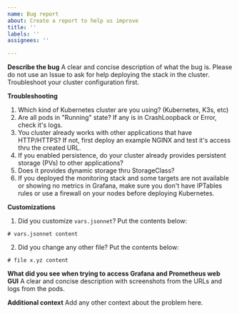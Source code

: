 ```yaml
---
name: Bug report
about: Create a report to help us improve
title: ''
labels: ''
assignees: ''

---
```


**Describe the bug**
A clear and concise description of what the bug is. Please do not use an Issue to ask for help deploying the stack in the cluster. Troubleshoot your cluster configuration first.

**Troubleshooting**

1. Which kind of Kubernetes cluster are you using? (Kubernetes, K3s, etc)
2. Are all pods in "Running" state? If any is in CrashLoopback or Error, check it's logs.
3. You cluster already works with other applications that have HTTP/HTTPS? If not, first deploy an example NGINX and test it's access thru the created URL.
4. If you enabled persistence, do your cluster already provides persistent storage (PVs) to other applications?
5. Does it provides dynamic storage thru StorageClass?
6. If you deployed the monitoring stack and some targets are not available or showing no metrics in Grafana, make sure you don't have IPTables rules or use a firewall on your nodes before deploying Kubernetes.

**Customizations**

1. Did you customize `vars.jsonnet`? Put the contents below:

```jsonnet
# vars.jsonnet content
```

2. Did you change any other file? Put the contents below:

```jsonnet
# file x.yz content
```

**What did you see when trying to access Grafana and Prometheus web GUI**
A clear and concise description with screenshots from the URLs and logs from the pods.

**Additional context**
Add any other context about the problem here.
